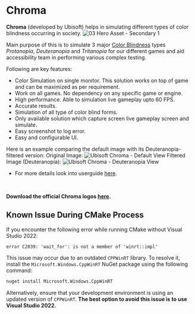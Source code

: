 # Chroma

**Chroma** (developed by Ubisoft) helps in simulating different types of color blindness occurring in society.
![03 Hero Asset - Secondary 1](https://github.com/user-attachments/assets/24da16ce-ee0d-42d2-a6c4-d3329086e095)

Main purpose of this is to simulate 3 major [Color Blindness](https://en.wikipedia.org/wiki/Color_blindness) types _Protanopia_, _Deuteranopia_ and _Tritanopia_ for our different games and aid accessibility team in performing various complex testing.

Following are key features:

- Color Simulation on single monitor. This solution works on top of game and can be maximized as per requirement.
- Work on all games. No dependency on any specific game or engine.
- High performance. Able to simulation live gameplay upto 60 FPS.
- Accurate results. 
- Simulation of all type of color blind forms.
- Only available solution which capture screen live gameplay screen and simulate.
- Easy screenshot to log error.
- Easy and configurable UI.

Here is an example comparing the default image with its Deuteranopia-filtered version:
Original Image:
![Ubisoft Chroma - Default View](https://github.com/user-attachments/assets/eb654cd7-7cbb-44f9-8816-6c863f321a82)
Filtered Image (Deuteranopia):
![Ubisoft Chroma - Deuteranopia View](https://github.com/user-attachments/assets/7a1af4ac-5a1f-45ca-a4ff-0c551861bac1)

- For more details look into userguide [here](source/Userguide.pdf).
<br/>

**Download the official Chroma logos [here](assets/logos).**

## Known Issue During CMake Process
If you encounter the following error while running CMake without Visual Studio 2022:

```
error C2039: 'wait_for': is not a member of 'winrt::impl'
```

This issue may occur due to an outdated `CPPWinRT` library. To resolve it, install the `Microsoft.Windows.CppWinRT` NuGet package using the following command:

```sh
nuget install Microsoft.Windows.CppWinRT
```

Alternatively, ensure that your development environment is using an updated version of `CPPWinRT`. **The best option to avoid this issue is to use Visual Studio 2022.**
